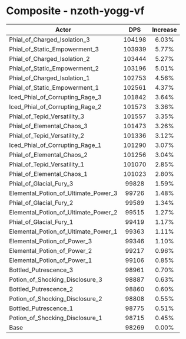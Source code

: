 # Composite - nzoth-yogg-vf
| Actor | DPS | Increase |
|---|:---:|:---:|
|Phial_of_Charged_Isolation_3|104198|6.03%|
|Phial_of_Static_Empowerment_3|103939|5.77%|
|Phial_of_Charged_Isolation_2|103444|5.27%|
|Phial_of_Static_Empowerment_2|103196|5.01%|
|Phial_of_Charged_Isolation_1|102753|4.56%|
|Phial_of_Static_Empowerment_1|102561|4.37%|
|Iced_Phial_of_Corrupting_Rage_3|101842|3.64%|
|Iced_Phial_of_Corrupting_Rage_2|101573|3.36%|
|Phial_of_Tepid_Versatility_3|101557|3.35%|
|Phial_of_Elemental_Chaos_3|101473|3.26%|
|Phial_of_Tepid_Versatility_2|101336|3.12%|
|Iced_Phial_of_Corrupting_Rage_1|101290|3.07%|
|Phial_of_Elemental_Chaos_2|101256|3.04%|
|Phial_of_Tepid_Versatility_1|101070|2.85%|
|Phial_of_Elemental_Chaos_1|101023|2.80%|
|Phial_of_Glacial_Fury_3|99828|1.59%|
|Elemental_Potion_of_Ultimate_Power_3|99726|1.48%|
|Phial_of_Glacial_Fury_2|99589|1.34%|
|Elemental_Potion_of_Ultimate_Power_2|99515|1.27%|
|Phial_of_Glacial_Fury_1|99419|1.17%|
|Elemental_Potion_of_Ultimate_Power_1|99363|1.11%|
|Elemental_Potion_of_Power_3|99346|1.10%|
|Elemental_Potion_of_Power_2|99217|0.96%|
|Elemental_Potion_of_Power_1|99106|0.85%|
|Bottled_Putrescence_3|98961|0.70%|
|Potion_of_Shocking_Disclosure_3|98887|0.63%|
|Bottled_Putrescence_2|98860|0.60%|
|Potion_of_Shocking_Disclosure_2|98808|0.55%|
|Bottled_Putrescence_1|98775|0.51%|
|Potion_of_Shocking_Disclosure_1|98715|0.45%|
|Base|98269|0.00%|
